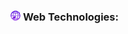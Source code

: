 <h3>
  <img src="../assets/WWW.png" width="16" height="16" />
  <span>Web Technologies:</span>
</h3>
